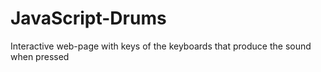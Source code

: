 # JavaScript-Drums
Interactive web-page with keys of the keyboards that produce the sound when pressed
